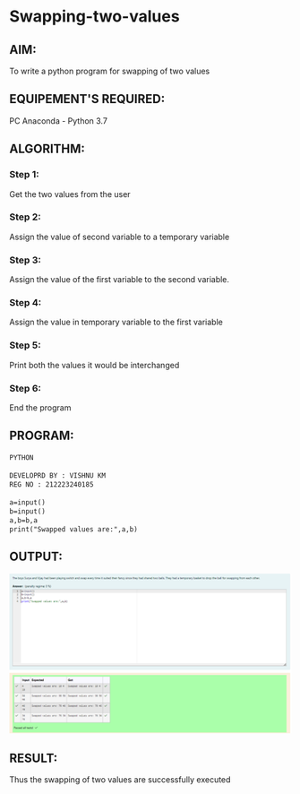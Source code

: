 # Swapping-two-values
## AIM:
To write a python program for swapping of two values
## EQUIPEMENT'S REQUIRED: 
PC
Anaconda - Python 3.7
## ALGORITHM: 
### Step 1:
Get the two values from the user
### Step 2: 
Assign the value of second variable to a temporary variable 
### Step 3: 
Assign the value of the first variable to the second variable.
### Step 4:  
Assign the value in temporary variable to the first variable
### Step 5: 
Print both the values it would be interchanged
### Step 6: 
End the program
## PROGRAM:
```
PYTHON 

DEVELOPRD BY : VISHNU KM
REG NO : 212223240185

a=input()
b=input()
a,b=b,a
print("Swapped values are:",a,b)

```
## OUTPUT:
![alt text](image.png)
## RESULT:
Thus the swapping of two values are successfully executed



